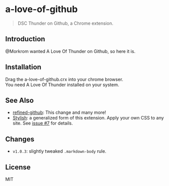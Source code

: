 # a-love-of-github

> DSC Thunder on Github, a Chrome extension.

## Introduction

@Morkrom wanted A Love Of Thunder on Github, so here it is.


## Installation

Drag the a-love-of-github.crx into your chrome browser.  
You need A Love Of Thunder installed on your system.  

## See Also

- [refined-github](https://github.com/sindresorhus/refined-github): This change and many more!
- [Stylish](https://chrome.google.com/webstore/detail/stylish/fjnbnpbmkenffdnngjfgmeleoegfcffe?hl=en): a generalized form of this extension. Apply your own CSS to any site. See [issue #7](https://github.com/rreusser/the-old-github-font/issues/7#issuecomment-232039750) for details.

## Changes

- `v1.0.3`: slightly tweaked `.markdown-body` rule.

## License

MIT
